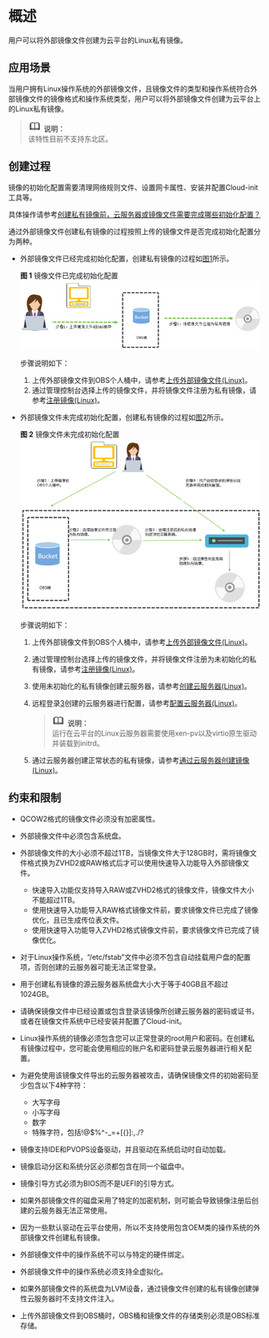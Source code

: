 # 概述<a name="ZH-CN_TOPIC_0030713191"></a>

用户可以将外部镜像文件创建为云平台的Linux私有镜像。

## 应用场景<a name="zh-cn_topic_0029343612_section56306619114244"></a>

当用户拥有Linux操作系统的外部镜像文件，且镜像文件的类型和操作系统符合外部镜像文件的镜像格式和操作系统类型，用户可以将外部镜像文件创建为云平台上的Linux私有镜像。

>![](public_sys-resources/icon-note.gif) **说明：**   
>该特性目前不支持东北区。  

## 创建过程<a name="zh-cn_topic_0029343612_section25747599173145"></a>

镜像的初始化配置需要清理网络规则文件、设置网卡属性、安装并配置Cloud-init工具等。

具体操作请参考[创建私有镜像前，云服务器或镜像文件需要完成哪些初始化配置？](http://support.huaweicloud.com/ims_faq/ims_faq_0022.html)

通过外部镜像文件创建私有镜像的过程按照上传的镜像文件是否完成初始化配置分为两种。

-   外部镜像文件已经完成初始化配置，创建私有镜像的过程如[图1](#fig20695097165955)所示。

    **图 1**  镜像文件已完成初始化配置<a name="fig20695097165955"></a>  
    ![](figures/镜像文件已完成初始化配置.png "镜像文件已完成初始化配置")

    步骤说明如下：

    1.  上传外部镜像文件到OBS个人桶中，请参考[上传外部镜像文件\(Linux\)](上传外部镜像文件(Linux).md)。
    2.  通过管理控制台选择上传的镜像文件，并将镜像文件注册为私有镜像，请参考[注册镜像\(Linux\)](注册镜像(Linux).md)。

-   外部镜像文件未完成初始化配置，创建私有镜像的过程如[图2](#fig13042650171714)所示。

    **图 2**  镜像文件未完成初始化配置<a name="fig13042650171714"></a>  
    ![](figures/镜像文件未完成初始化配置.png "镜像文件未完成初始化配置")

    步骤说明如下：

    1.  上传外部镜像文件到OBS个人桶中，请参考[上传外部镜像文件\(Linux\)](上传外部镜像文件(Linux).md)。
    2.  通过管理控制台选择上传的镜像文件，并将镜像文件注册为未初始化的私有镜像，请参考[注册镜像\(Linux\)](注册镜像(Linux).md)。
    3.  <a name="zh-cn_topic_0029343612_zh-cn_topic_0029124474_l83408cf4397e4476b7eacfaf488c34f2"></a>使用未初始化的私有镜像创建云服务器，请参考[创建云服务器\(Linux\)](创建云服务器(Linux).md)。
    4.  远程登录[3](#zh-cn_topic_0029343612_zh-cn_topic_0029124474_l83408cf4397e4476b7eacfaf488c34f2)创建的云服务器进行配置，请参考[配置云服务器\(Linux\)](配置云服务器(Linux).md)。

        >![](public_sys-resources/icon-note.gif) **说明：**   
        >运行在云平台的Linux云服务器需要使用xen-pv以及virtio原生驱动并装载到initrd。  

    5.  通过云服务器创建正常状态的私有镜像，请参考[通过云服务器创建镜像\(Linux\)](通过云服务器创建镜像(Linux).md)。


## 约束和限制<a name="zh-cn_topic_0029343612_section60227383172846"></a>

-   QCOW2格式的镜像文件必须没有加密属性。
-   外部镜像文件中必须包含系统盘。
-   外部镜像文件的大小必须不超过1TB，当镜像文件大于128GB时，需将镜像文件格式换为ZVHD2或RAW格式后才可以使用快速导入功能导入外部镜像文件。
    -   快速导入功能仅支持导入RAW或ZVHD2格式的镜像文件，镜像文件大小不能超过1TB。
    -   使用快速导入功能导入RAW格式镜像文件前，要求镜像文件已完成了镜像优化，且已生成传位表文件。
    -   使用快速导入功能导入ZVHD2格式镜像文件前，要求镜像文件已完成了镜像优化。

-   对于Linux操作系统，“/etc/fstab”文件中必须不包含自动挂载用户盘的配置项，否则创建的云服务器可能无法正常登录。
-   用于创建私有镜像的源云服务器系统盘大小大于等于40GB且不超过1024GB。
-   请确保镜像文件中已经设置或包含登录该镜像所创建云服务器的密码或证书，或者在镜像文件系统中已经安装并配置了Cloud-init。
-   Linux操作系统的镜像必须包含您可以正常登录的root用户和密码。在创建私有镜像过程中，您可能会使用相应的账户名和密码登录云服务器进行相关配置。
-   为避免使用该镜像文件导出的云服务器被攻击，请确保镜像文件的初始密码至少包含以下4种字符：
    -   大写字母
    -   小写字母
    -   数字
    -   特殊字符，包括!@$%^-\_=+\[\{\}\]:,./?

-   镜像支持IDE和PVOPS设备驱动，并且驱动在系统启动时自动加载。
-   镜像启动分区和系统分区必须都包含在同一个磁盘中。
-   镜像引导方式必须为BIOS而不是UEFI的引导方式。
-   如果外部镜像文件的磁盘采用了特定的加密机制，则可能会导致镜像注册后创建的云服务器无法正常使用。
-   因为一些默认驱动在云平台使用，所以不支持使用包含OEM类的操作系统的外部镜像文件创建私有镜像。
-   外部镜像文件中的操作系统不可以与特定的硬件绑定。
-   外部镜像文件中的操作系统必须支持全虚拟化。
-   如果外部镜像文件的系统盘为LVM设备，通过镜像文件创建的私有镜像创建弹性云服务器时不支持文件注入。
-   上传外部镜像文件到OBS桶时，OBS桶和镜像文件的存储类别必须是OBS标准存储。

